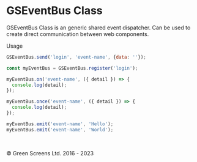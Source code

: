 # GSEventBus Class

GSEventBus Class is an generic shared event dispatcher. Can be used to create direct communication between web components.

Usage 

```JavaScript
GSEventBus.send('login', 'event-name', {data: ''});

const myEventBus = GSEventBus.register('login');

myEventBus.on('event-name', ({ detail }) => {
  console.log(detail);
});

myEventBus.once('event-name', ({ detail }) => {
  console.log(detail);
});

myEventBus.emit('event-name', 'Hello'); 
myEventBus.emit('event-name', 'World'); 	
```

<br>

&copy; Green Screens Ltd. 2016 - 2023
